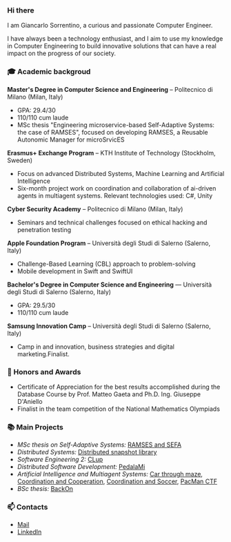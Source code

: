 ### Hi there
I am Giancarlo Sorrentino, a curious and passionate Computer Engineer.

I have always been a technology enthusiast, and I aim to use my knowledge in Computer Engineering to build innovative solutions that can have a real impact on the progress of our society.

### 🎓 Academic backgroud
**Master's Degree in Computer Science and Engineering** – Politecnico di Milano (Milan, Italy)
* GPA: 29.4/30 
* 110/110 cum laude
* MSc thesis "Engineering microservice-based
Self-Adaptive Systems: the case of
RAMSES", focused on developing RAMSES, a Reusable Autonomic Manager for microSrvicES

**Erasmus+ Exchange Program** – KTH Institute of Technology (Stockholm, Sweden)
* Focus on advanced Distributed Systems, Machine Learning and Artificial Intelligence
* Six-month project work on coordination and collaboration of ai-driven agents in multiagent systems. Relevant technologies used: C#, Unity

**Cyber Security Academy** – Politecnico di Milano (Milan, Italy)
* Seminars and technical challenges focused on ethical hacking and penetration testing

**Apple Foundation Program** – Università degli Studi di Salerno (Salerno, Italy)
* Challenge-Based Learning (CBL) approach to problem-solving
* Mobile development in Swift and SwiftUI

**Bachelor's Degree in Computer Science and Engineering** — Università degli Studi di Salerno (Salerno, Italy) 
* GPA: 29.5/30
* 110/110 cum laude

**Samsung Innovation Camp** – Università degli Studi di Salerno (Salerno, Italy)
* Camp in and innovation, business strategies and digital marketing.Finalist.

### 🏅 Honors and Awards
* Certificate of Appreciation for the best results accomplished during the Database Course by Prof. Matteo Gaeta and Ph.D. Ing. Giuseppe D'Aniello 
* Finalist in the team competition of the National Mathematics Olympiads


### 📚 Main Projects
* _MSc thesis on Self-Adaptive Systems:_ [RAMSES and SEFA](https://github.com/ramses-sas/ramses-sefa-SAS)
* _Distributed Systems:_ [Distributed snapshot library](https://github.com/triuzzi/distributed-snapshot-library)
* _Software Engineering 2:_ [CLup](https://github.com/SirGian99/CLup)
* _Distributed Software Development:_ [PedalaMi](https://github.com/pedalami/pedalami)
* _Artificial Intelligence and Multiagent Systems:_ [Car through maze](https://github.com/SirGian99/AIMS-Assignment1), [Coordination and Cooperation](https://github.com/SirGian99/AIMS-Assignment2), [Coordination and Soccer](https://github.com/SirGian99/AIMS-Assignment3), [PacMan CTF](https://github.com/SirGian99/AIMS-Assignment4)
* _BSc thesis:_ [BackOn](https://github.com/SirGian99/BackOn)


### 📫 Contacts
* [Mail](mailto:giancarlosorrentino99@gmail.com)
* [LinkedIn](https://www.linkedin.com/in/giancarlo-sorrentino/)
